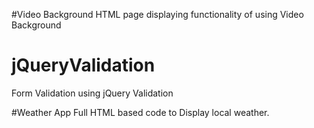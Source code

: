 #Video Background
HTML page displaying functionality of using Video Background

# jQueryValidation
Form Validation using jQuery Validation

#Weather App
Full HTML based code to Display local weather.
